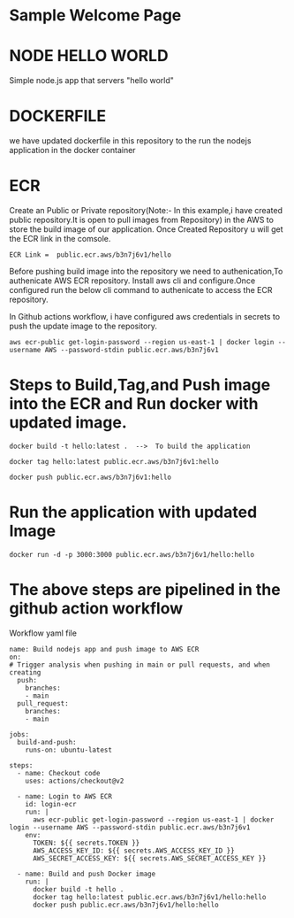 # Sample Welcome Page

# NODE HELLO WORLD

Simple node.js app that servers "hello world"

# DOCKERFILE

we have updated dockerfile in this repository to the run the nodejs application in the docker container

# ECR

Create an Public or Private repository(Note:- In this example,i have created public repository.It is open to pull images from Repository) in the AWS to store the build image of our application.
Once Created Repository u will get the ECR link in the comsole.

    ECR Link =  public.ecr.aws/b3n7j6v1/hello

Before pushing build image into the repository we need to authenication,To authenicate AWS ECR repository.
Install aws cli and configure.Once configured run the below cli command to authenicate to access the ECR repository.

In Github actions workflow, i have configured aws credentials in secrets to push the update image to the repository.

    aws ecr-public get-login-password --region us-east-1 | docker login --username AWS --password-stdin public.ecr.aws/b3n7j6v1

# Steps to Build,Tag,and Push image into the ECR and Run docker with updated image.

    docker build -t hello:latest .  -->  To build the application

    docker tag hello:latest public.ecr.aws/b3n7j6v1:hello

    docker push public.ecr.aws/b3n7j6v1:hello

# Run the application with updated Image

    docker run -d -p 3000:3000 public.ecr.aws/b3n7j6v1/hello:hello

# The above steps are pipelined in the github action workflow
Workflow yaml file

    name: Build nodejs app and push image to AWS ECR
    on:
    # Trigger analysis when pushing in main or pull requests, and when creating 
      push:
        branches:
        - main
      pull_request:
        branches:
        - main

    jobs:
      build-and-push:
        runs-on: ubuntu-latest

    steps:
      - name: Checkout code
        uses: actions/checkout@v2

      - name: Login to AWS ECR
        id: login-ecr
        run: |
          aws ecr-public get-login-password --region us-east-1 | docker login --username AWS --password-stdin public.ecr.aws/b3n7j6v1
        env:
          TOKEN: ${{ secrets.TOKEN }}
          AWS_ACCESS_KEY_ID: ${{ secrets.AWS_ACCESS_KEY_ID }}
          AWS_SECRET_ACCESS_KEY: ${{ secrets.AWS_SECRET_ACCESS_KEY }} 

      - name: Build and push Docker image
        run: |
          docker build -t hello .
          docker tag hello:latest public.ecr.aws/b3n7j6v1/hello:hello
          docker push public.ecr.aws/b3n7j6v1/hello:hello

